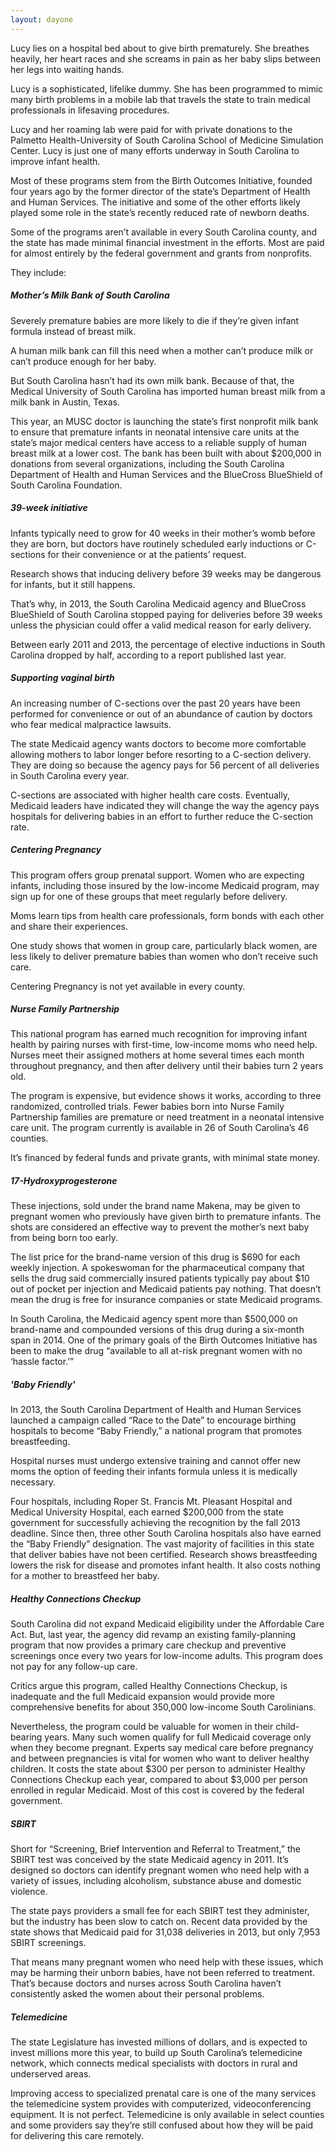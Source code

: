 ```yaml
---
layout: dayone
---
```

Lucy lies on a hospital bed about to give birth prematurely. She breathes heavily, her heart races and she screams in pain as her baby slips between her legs into waiting hands.

Lucy is a sophisticated, lifelike dummy. She has been programmed to mimic many birth problems in a mobile lab that travels the state to train medical professionals in lifesaving procedures.

Lucy and her roaming lab were paid for with private donations to the Palmetto Health-University of South Carolina School of Medicine Simulation Center. Lucy is just one of many efforts underway in South Carolina to improve infant health.

Most of these programs stem from the Birth Outcomes Initiative, founded four years ago by the former director of the state’s Department of Health and Human Services. 
The initiative and some of the other efforts likely played some role in the state’s recently reduced rate of newborn deaths. 

Some of the programs aren’t available in every South Carolina county, and the state has made minimal financial investment in the efforts. Most are paid for almost entirely by the federal government and grants from nonprofits.

They include:

##### Mother’s Milk Bank of South Carolina
Severely premature babies are more likely to die if they’re given infant formula instead of breast milk.

A human milk bank can fill this need when a mother can’t produce milk or can’t produce enough for her baby.

But South Carolina hasn’t had its own milk bank. Because of that, the Medical University of South Carolina has imported human breast milk from a milk bank in Austin, Texas.

This year, an MUSC doctor is launching the state’s first nonprofit milk bank to ensure that premature infants in neonatal intensive care units at the state’s major medical centers have access to a reliable supply of human breast milk at a lower cost. The bank has been built with about $200,000 in donations from several organizations, including the South Carolina Department of Health and Human Services and the BlueCross BlueShield of South Carolina Foundation.

##### 39-week initiative

Infants typically need to grow for 40 weeks in their mother’s womb before they are born, but doctors have routinely scheduled early inductions or C-sections for their convenience or at the patients’ request. 

Research shows that inducing delivery before 39 weeks may be dangerous for infants, but it still happens.

That’s why, in 2013, the South Carolina Medicaid agency and BlueCross BlueShield of South Carolina stopped paying for deliveries before 39 weeks unless the physician could offer a valid medical reason for early delivery. 

Between early 2011 and 2013, the percentage of elective inductions in South Carolina dropped by half, according to a report published last year. 

##### Supporting vaginal birth

An increasing number of C-sections over the past 20 years have been performed for convenience or out of an abundance of caution by doctors who fear medical malpractice lawsuits. 

The state Medicaid agency wants doctors to become more comfortable allowing mothers to labor longer before resorting to a C-section delivery. They are doing so because the agency pays for 56 percent of all deliveries in South Carolina every year.

C-sections are associated with higher health care costs. Eventually, Medicaid leaders have indicated they will change the way the agency pays hospitals for delivering babies in an effort to further reduce the C-section rate.

##### Centering Pregnancy

This program offers group prenatal support. Women who are expecting infants, including those insured by the low-income Medicaid program, may sign up for one of these groups that meet regularly before delivery.

Moms learn tips from health care professionals, form bonds with each other and share their experiences.

One study shows that women in group care, particularly black women, are less likely to deliver premature babies than women who don’t receive such care.

Centering Pregnancy is not yet available in every county. 

##### Nurse Family Partnership

This national program has earned much recognition for improving infant health by pairing nurses with first-time, low-income moms who need help. Nurses meet their assigned mothers at home several times each month throughout pregnancy, and then after delivery until their babies turn 2 years old. 

The program is expensive, but evidence shows it works, according to three randomized, controlled trials. Fewer babies born into Nurse Family Partnership families are premature or need treatment in a neonatal intensive care unit. The program currently is available in 26 of South Carolina’s 46 counties. 

It’s financed by federal funds and private grants, with minimal state money. 

##### 17-Hydroxyprogesterone

These injections, sold under the brand name Makena, may be given to pregnant women who previously have given birth to premature infants. The shots are considered an effective way to prevent the mother’s next baby from being born too early. 

The list price for the brand-name version of this drug is $690 for each weekly injection. A spokeswoman for the pharmaceutical company that sells the drug said commercially insured patients typically pay about $10 out of pocket per injection and Medicaid patients pay nothing. That doesn’t mean the drug is free for insurance companies or state Medicaid programs. 

In South Carolina, the Medicaid agency spent more than $500,000 on brand-name and compounded versions of this drug during a six-month span in 2014. One of the primary goals of the Birth Outcomes Initiative has been to make the drug “available to all at-risk pregnant women with no ‘hassle factor.’”

##### 'Baby Friendly'

In 2013, the South Carolina Department of Health and Human Services launched a campaign called “Race to the Date” to encourage birthing hospitals to become “Baby Friendly,” a national program that promotes breastfeeding. 

Hospital nurses must undergo extensive training and cannot offer new moms the option of feeding their infants formula unless it is medically necessary.

Four hospitals, including Roper St. Francis Mt. Pleasant Hospital and Medical University Hospital, each earned $200,000 from the state government for successfully achieving the recognition by the fall 2013 deadline. Since then, three other South Carolina hospitals also have earned the “Baby Friendly” designation. The vast majority of facilities in this state that deliver babies have not been certified. Research shows breastfeeding lowers the risk for disease and promotes infant health. It also costs nothing for a mother to breastfeed her baby.

##### Healthy Connections Checkup

South Carolina did not expand Medicaid eligibility under the Affordable Care Act. But, last year, the agency did revamp an existing family-planning program that now provides a primary care checkup and preventive screenings once every two years for low-income adults. This program does not pay for any follow-up care.

Critics argue this program, called Healthy Connections Checkup, is inadequate and the full Medicaid expansion would provide more comprehensive benefits for about 350,000 low-income South Carolinians.

Nevertheless, the program could be valuable for women in their child-bearing years. Many such women qualify for full Medicaid coverage only when they become pregnant. Experts say medical care before pregnancy and between pregnancies is vital for women who want to deliver healthy children.
It costs the state about $300 per person to administer Healthy Connections Checkup each year, compared to about $3,000 per person enrolled in regular Medicaid. Most of this cost is covered by the federal government. 

##### SBIRT

Short for “Screening, Brief Intervention and Referral to Treatment,” the SBIRT test was conceived by the state Medicaid agency in 2011. It’s designed so doctors can identify pregnant women who need help with a variety of issues, including alcoholism, substance abuse and domestic violence. 

The state pays providers a small fee for each SBIRT test they administer, but the industry has been slow to catch on. Recent data provided by the state shows that Medicaid paid for 31,038 deliveries in 2013, but only 7,953 SBIRT screenings.

That means many pregnant women who need help with these issues, which may be harming their unborn babies, have not been referred to treatment. That’s because doctors and nurses across South Carolina haven’t consistently asked the women about their personal problems.

##### Telemedicine

The state Legislature has invested millions of dollars, and is expected to invest millions more this year, to build up South Carolina’s telemedicine network, which connects medical specialists with doctors in rural and underserved areas.

Improving access to specialized prenatal care is one of the many services the telemedicine system provides with computerized, videoconferencing equipment.
It is not perfect. Telemedicine is only available in select counties and some providers say they’re still confused about how they will be paid for delivering this care remotely.

